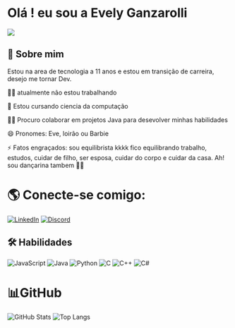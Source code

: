 #  Olá ! eu sou a Evely Ganzarolli 

<img src="https://cdnb.artstation.com/p/assets/images/images/007/854/253/large/rothana-chhourm-super-hacker.jpg?1508943126">




## 🚀 Sobre mim
Estou na area de tecnologia a 11 anos e estou em transição de carreira, desejo me tornar Dev.

👩‍💻 atualmente não estou trabalhando

🧠 Estou cursando ciencia da computação

👯‍♀️ Procuro colaborar em projetos Java para desevolver minhas habilidades

😄 Pronomes: Eve, loirão ou Barbie

⚡️ Fatos engraçados: sou equilibrista kkkk fico equilibrando trabalho, estudos, cuidar de filho, ser esposa, cuidar do corpo e cuidar da casa. Ah! sou dançarina tambem 💃🏼




# 🌎 Conecte-se comigo:
[![LinkedIn](https://img.shields.io/badge/LinkedIn-000?style=for-the-badge&logo=linkedin&logoColor=0E76A8)](https://www.linkedin.com/in/evely-ganzarolli-schwanke-99233084/) 
[![Discord](https://img.shields.io/badge/Discord-000?style=for-the-badge&logo=discord)](https://www.discord.com/in/evee.dev/)




## 🛠 Habilidades
![JavaScript](https://img.shields.io/badge/JavaScript-000?style=for-the-badge&logo=javascript)
![Java](https://img.shields.io/badge/Java-000?style=for-the-badge&logo=java)
![Python](https://img.shields.io/badge/Python-000?style=for-the-badge&logo=python)
![C](https://img.shields.io/badge/C-000?style=for-the-badge&logo=c)
![C++](https://img.shields.io/badge/C%2B%2B-000?style=for-the-badge&logo=c%2B%2B&logoColor=00599C)
![C#](https://img.shields.io/badge/C%23-000?style=for-the-badge&logo=c-sharp&logoColor=823085)


# 📊GitHub 

![GitHub Stats](https://github-readme-stats.vercel.app/api?username=EVEEVE22&theme=transparent&bg_color=000&border_color=30A3DC&show_icons=true&icon_color=30A3DC&title_color=E94D5F&text_color=FFF) 
![Top Langs](https://github-readme-stats-git-masterrstaa-rickstaa.vercel.app/api/top-langs/?username=EVEEVE22&layout=compact&bg_color=000&border_color=30A3DC&title_color=E94D5F&text_color=FFF)
